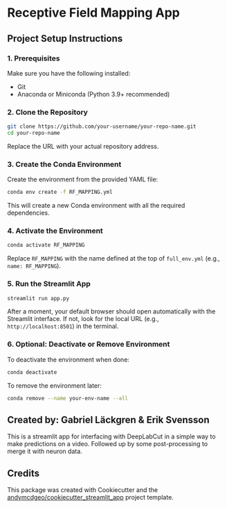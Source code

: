 # Receptive Field Mapping App

## Project Setup Instructions

### 1. Prerequisites

Make sure you have the following installed:

* Git
* Anaconda or Miniconda (Python 3.9+ recommended)

### 2. Clone the Repository

```bash
git clone https://github.com/your-username/your-repo-name.git
cd your-repo-name
```

Replace the URL with your actual repository address.

### 3. Create the Conda Environment

Create the environment from the provided YAML file:

```bash
conda env create -f RF_MAPPING.yml
```

This will create a new Conda environment with all the required dependencies.

### 4. Activate the Environment

```bash
conda activate RF_MAPPING
```

Replace `RF_MAPPING` with the name defined at the top of `full_env.yml` (e.g., `name: RF_MAPPING`).

### 5. Run the Streamlit App

```bash
streamlit run app.py
```

After a moment, your default browser should open automatically with the Streamlit interface. If not, look for the local URL (e.g., `http://localhost:8501`) in the terminal.

### 6. Optional: Deactivate or Remove Environment

To deactivate the environment when done:

```bash
conda deactivate
```

To remove the environment later:

```bash
conda remove --name your-env-name --all
```


## Created by: Gabriel Läckgren & Erik Svensson

This is a streamlit app for interfacing with DeepLabCut in a simple way to make predictions on a video. Followed up by some post-processing to merge it with neuron data.

## Credits

This package was created with Cookiecutter and the [andymcdgeo/cookiecutter_streamlit_app](https://github.com/andymcdgeo/cookiecutter-streamlit) project template.
